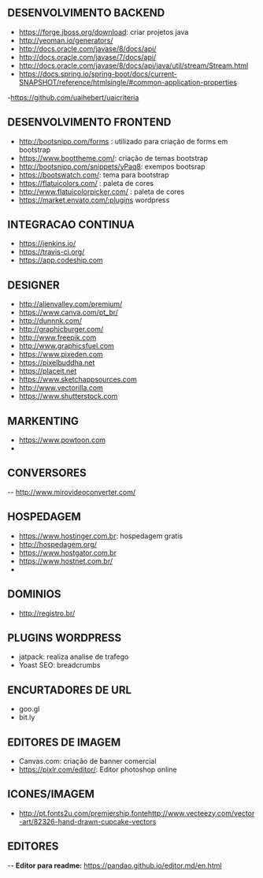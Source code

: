 
## DESENVOLVIMENTO BACKEND

- https://forge.jboss.org/download: criar projetos java
- http://yeoman.io/generators/
- http://docs.oracle.com/javase/8/docs/api/
- http://docs.oracle.com/javase/7/docs/api/
- http://docs.oracle.com/javase/8/docs/api/java/util/stream/Stream.html
- https://docs.spring.io/spring-boot/docs/current-SNAPSHOT/reference/htmlsingle/#common-application-properties

-https://github.com/uaihebert/uaicriteria

## DESENVOLVIMENTO FRONTEND

- http://bootsnipp.com/forms : utilizado para criação de forms em bootstrap
- https://www.boottheme.com/: criação de temas bootstrap
- http://bootsnipp.com/snippets/yPaq8: exempos bootsrap
- https://bootswatch.com/: tema para bootstrap
- https://flatuicolors.com/ : paleta de cores
- http://www.flatuicolorpicker.com/ : paleta de cores
- https://market.envato.com/:plugins wordpress


## INTEGRACAO CONTINUA
- https://jenkins.io/
- https://travis-ci.org/
- https://app.codeship.com

## DESIGNER
- http://alienvalley.com/premium/
- https://www.canva.com/pt_br/
- http://dunnnk.com/
- http://graphicburger.com/
- http://www.freepik.com
- http://www.graphicsfuel.com
- https://www.pixeden.com
- https://pixelbuddha.net
- https://placeit.net
- https://www.sketchappsources.com
- http://www.vectorilla.com
- https://www.shutterstock.com

## MARKENTING
- https://www.powtoon.com
- 

##  CONVERSORES 
  -- http://www.mirovideoconverter.com/
  
## HOSPEDAGEM

- https://www.hostinger.com.br: hospedagem gratis
- http://hospedagem.org/
- https://www.hostgator.com.br
- https://www.hostnet.com.br/
- 

## DOMINIOS

- http://registro.br/

## PLUGINS WORDPRESS

- jatpack: realiza analise de trafego
- Yoast SEO: breadcrumbs

## ENCURTADORES DE URL

- goo.gl
- bit.ly

## EDITORES DE IMAGEM
- Canvas.com: criação de banner comercial
- https://pixlr.com/editor/: Editor photoshop online

## ICONES/IMAGEM
- http://pt.fonts2u.com/premiership.fontehttp://www.vecteezy.com/vector-art/82326-hand-drawn-cupcake-vectors

## EDITORES

-- **Editor para readme:** https://pandao.github.io/editor.md/en.html

